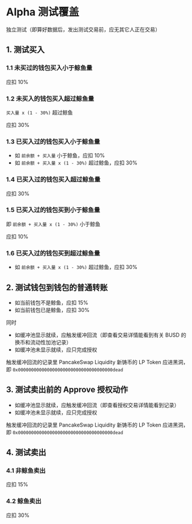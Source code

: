 # Alpha 测试覆盖

独立测试（即算好数据后，发出测试交易前，应无其它人正在交易）

## 1. 测试买入

### 1.1 未买过的钱包买入小于鲸鱼量

应扣 10%

### 1.2 未买入的钱包买入超过鲸鱼量

`买入量 x (1 - 30%)` 超过鲸鱼

应扣 30%

### 1.3 已买入过的钱包买入小于鲸鱼量

- 如 `前余额 + 买入量` 小于鲸鱼，应扣 10%
- 如 `前余额 + 买入量 x (1 - 30%)` 超过鲸鱼，应扣 30%

### 1.4 已买入过的钱包买入超过鲸鱼量

应扣 30%

### 1.5 已买入过的钱包买到小于鲸鱼量

即 `前余额 + 买入量 x (1 - 30%)` 小于鲸鱼

应扣 10%

### 1.6 已买入过的钱包买到超过鲸鱼量

- 如 `前余额 + 买入量 x (1 - 30%)` 超过鲸鱼，应扣 30%


## 2. 测试钱包到钱包的普通转账

- 如当前钱包不是鲸鱼，应扣 15%
- 如当前钱包已是鲸鱼，应扣 30%

同时

- 如缓冲池显示就续，应触发缓冲回流（即查看交易详情能看到有关 BUSD 的换币和流动性加池记录）
- 如缓冲池未显示就续，应只完成授权

触发缓冲回流的记录里 PancakeSwap Liquidity 新铸币的 LP Token 应进黑洞，即 `0x000000000000000000000000000000000000dead`

## 3. 测试卖出前的 Approve 授权动作

- 如缓冲池显示就续，应触发缓冲回流（即查看授权交易详情能看到记录）
- 如缓冲池未显示就续，应只完成授权

触发缓冲回流的记录里 PancakeSwap Liquidity 新铸币的 LP Token 应进黑洞，即 `0x000000000000000000000000000000000000dead`

## 4. 测试卖出

### 4.1 非鲸鱼卖出

应扣 15%

### 4.2 鲸鱼卖出

应扣 30%
